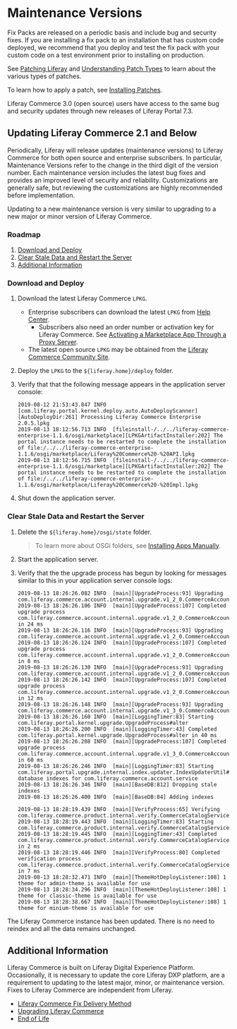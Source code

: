 # Maintenance Versions

Fix Packs are released on a periodic basis and include bug and security fixes. If you are installing a fix pack to an installation that has custom code deployed, we recommend that you deploy and test the fix pack with your custom code on a test environment prior to installing on production.

See [Patching Liferay](https://learn.liferay.com/dxp/latest/en/installation-and-upgrades/maintaining-a-liferay-installation/patching-dxp-7-3-and-earlier.html) and [Understanding Patch Types](https://learn.liferay.com/dxp/latest/en/installation-and-upgrades/maintaining-a-liferay-installation/patching-dxp-7-3-and-earlier/understanding-patch-types-for-dxp-7-3-and-earlier.html) to learn about the various types of patches.

To learn how to apply a patch, see [Installing Patches](https://learn.liferay.com/dxp/latest/en/installation-and-upgrades/maintaining-a-liferay-installation/patching-dxp-7-3-and-earlier/installing-patches-for-dxp-7-3-and-earlier.html).

Liferay Commerce 3.0 (open source) users have access to the same bug and security updates through new releases of Liferay Portal 7.3.

## Updating Liferay Commerce 2.1 and Below

Periodically, Liferay will release updates (maintenance versions) to Liferay Commerce for both open source and enterprise subscribers. In particular, Maintenance Versions refer to the change in the third digit of the version number. Each maintenance version includes the latest bug fixes and provides an improved level of security and reliability. Customizations are generally safe, but reviewing the customizations are highly recommended before implementation.

Updating to a new maintenance version is very similar to upgrading to a new major or minor version of Liferay Commerce.

### Roadmap

1. [Download and Deploy](#download-and-deploy)
1. [Clear Stale Data and Restart the Server](#clear-stale-data-and-restart-the-server)
1. [Additional Information](#additional-information)

### Download and Deploy

1. Download the latest Liferay Commerce `LPKG`.
    * Enterprise subscribers can download the latest `LPKG` from [Help Center](https://customer.liferay.com/downloads?p_p_id=com_liferay_osb_customer_downloads_display_web_DownloadsDisplayPortlet&_com_liferay_osb_customer_downloads_display_web_DownloadsDisplayPortlet_productAssetCategoryId=118190997&_com_liferay_osb_customer_downloads_display_web_DownloadsDisplayPortlet_fileTypeAssetCategoryId=118191001).
      * Subscribers also need an order number or activation key for Liferay Commerce. See [Activating a Marketplace App Through a Proxy Server](https://help.liferay.com/hc/en-us/articles/360018427391).
    * The latest open source `LPKG` may be obtained from the [Liferay Commerce Community Site](https://commerce.liferay.dev/download).

1. Deploy the `LPKG` to the `${liferay.home}/deploy` folder.
1. Verify that that the following message appears in the application server console:

    ```
    2019-08-12 21:53:43.847 INFO  [com.liferay.portal.kernel.deploy.auto.AutoDeployScanner][AutoDeployDir:261] Processing Liferay Commerce Enterprise 2.0.5.lpkg
    2019-08-13 18:12:56.713 INFO  [fileinstall-/../../liferay-commerce-enterprise-1.1.6/osgi/marketplace][LPKGArtifactInstaller:202] The portal instance needs to be restarted to complete the installation of file:/../../liferay-commerce-enterprise-1.1.6/osgi/marketplace/Liferay%20Commerce%20-%20API.lpkg
    2019-08-13 18:12:56.715 INFO  [fileinstall-/../../liferay-commerce-enterprise-1.1.6/osgi/marketplace][LPKGArtifactInstaller:202] The portal instance needs to be restarted to complete the installation of file:/../../liferay-commerce-enterprise-1.1.6/osgi/marketplace/Liferay%20Commerce%20-%20Impl.lpkg
    ```

1. Shut down the application server.

### Clear Stale Data and Restart the Server

1. Delete the `${liferay.home}/osgi/state` folder.
    > To learn more about OSGi folders, see [Installing Apps Manually](https://help.liferay.com/hc/en-us/articles/360017895412-Installing-Apps-Manually#using-your-file-system-to-install-apps).
1. Start the application server.
1. Verify that the the upgrade process has begun by looking for messages similar to this in your application server console logs:

    ```
    2019-08-13 18:26:26.082 INFO  [main][UpgradeProcess:93] Upgrading com.liferay.commerce.account.internal.upgrade.v1_2_0.CommerceAccountGroupCommerceAccountRelUpgradeProcess
    2019-08-13 18:26:26.106 INFO  [main][UpgradeProcess:107] Completed upgrade process com.liferay.commerce.account.internal.upgrade.v1_2_0.CommerceAccountGroupCommerceAccountRelUpgradeProcess in 24 ms
    2019-08-13 18:26:26.116 INFO  [main][UpgradeProcess:93] Upgrading com.liferay.commerce.account.internal.upgrade.v1_2_0.CommerceAccountGroupRelUpgradeProcess
    2019-08-13 18:26:26.124 INFO  [main][UpgradeProcess:107] Completed upgrade process com.liferay.commerce.account.internal.upgrade.v1_2_0.CommerceAccountGroupRelUpgradeProcess in 8 ms
    2019-08-13 18:26:26.130 INFO  [main][UpgradeProcess:93] Upgrading com.liferay.commerce.account.internal.upgrade.v1_2_0.CommerceAccountGroupUpgradeProcess
    2019-08-13 18:26:26.142 INFO  [main][UpgradeProcess:107] Completed upgrade process com.liferay.commerce.account.internal.upgrade.v1_2_0.CommerceAccountGroupUpgradeProcess in 12 ms
    2019-08-13 18:26:26.148 INFO  [main][UpgradeProcess:93] Upgrading com.liferay.commerce.account.internal.upgrade.v1_3_0.CommerceAccountNameUpgradeProcess
    2019-08-13 18:26:26.160 INFO  [main][LoggingTimer:83] Starting com.liferay.portal.kernel.upgrade.UpgradeProcess#alter
    2019-08-13 18:26:26.200 INFO  [main][LoggingTimer:43] Completed com.liferay.portal.kernel.upgrade.UpgradeProcess#alter in 40 ms
    2019-08-13 18:26:26.208 INFO  [main][UpgradeProcess:107] Completed upgrade process com.liferay.commerce.account.internal.upgrade.v1_3_0.CommerceAccountNameUpgradeProcess in 60 ms
    2019-08-13 18:26:26.246 INFO  [main][LoggingTimer:83] Starting com.liferay.portal.upgrade.internal.index.updater.IndexUpdaterUtil#updateIndexes#Updating database indexes for com.liferay.commerce.account.service
    2019-08-13 18:26:26.346 INFO  [main][BaseDB:812] Dropping stale indexes
    2019-08-13 18:26:26.400 INFO  [main][BaseDB:84] Adding indexes
    ```

    ```
    2019-08-13 18:28:19.439 INFO  [main][VerifyProcess:65] Verifying com.liferay.commerce.product.internal.verify.CommerceCatalogServiceVerifyProcess
    2019-08-13 18:28:19.443 INFO  [main][LoggingTimer:83] Starting com.liferay.commerce.product.internal.verify.CommerceCatalogServiceVerifyProcess#verifyMasterCommerceCatalog
    2019-08-13 18:28:19.445 INFO  [main][LoggingTimer:43] Completed com.liferay.commerce.product.internal.verify.CommerceCatalogServiceVerifyProcess#verifyMasterCommerceCatalog in 2 ms
    2019-08-13 18:28:19.446 INFO  [main][VerifyProcess:80] Completed verification process com.liferay.commerce.product.internal.verify.CommerceCatalogServiceVerifyProcess in 7 ms
    2019-08-13 18:28:32.471 INFO  [main][ThemeHotDeployListener:108] 1 theme for admin-theme is available for use
    2019-08-13 18:28:34.296 INFO  [main][ThemeHotDeployListener:108] 1 theme for classic-theme is available for use
    2019-08-13 18:28:38.667 INFO  [main][ThemeHotDeployListener:108] 1 theme for minium-theme is available for use
    ```

The Liferay Commerce instance has been updated. There is no need to reindex and all the data remains unchanged.

## Additional Information

Liferay Commerce is built on Liferay Digital Experience Platform. Occasionally, it is necessary to update the core Liferay DXP platform, are a requirement to updating to the latest major, minor, or maintenance version. Fixes to Liferay Commerce are independent from Liferay.

* [Liferay Commerce Fix Delivery Method](../get-help/commerce-enterprise-support/liferay-commerce-fix-delivery-method.md)
* [Upgrading Liferay Commerce](./upgrading-liferay-commerce.md)
* [End of Life](https://www.liferay.com/subscription-services/end-of-life/commerce)
